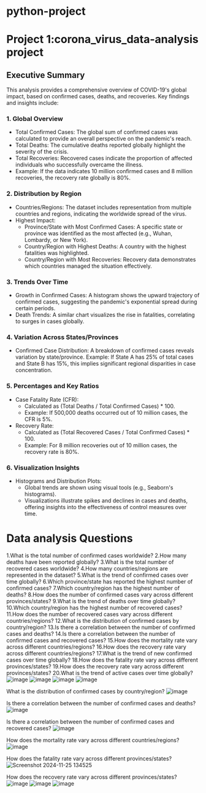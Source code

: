 # python-project

# Project 1:corona_virus_data-analysis project 

## Executive Summary
  This analysis provides a comprehensive overview of COVID-19's global impact, based on confirmed cases, deaths, and recoveries. Key findings and insights include:

 ### 1. Global Overview
- Total Confirmed Cases: The global sum of confirmed cases was calculated to provide an overall perspective on the pandemic's reach.
- Total Deaths: The cumulative deaths reported globally highlight the severity of the crisis.
- Total Recoveries: Recovered cases indicate the proportion of affected individuals who successfully overcame the illness.
- Example: If the data indicates 10 million confirmed cases and 8 million recoveries, the recovery rate globally is 80%.

 ### 2. Distribution by Region
- Countries/Regions: The dataset includes representation from multiple countries and regions, indicating the worldwide spread of the virus.
- Highest Impact:
  - Province/State with Most Confirmed Cases: A specific state or province was identified as the most affected (e.g., Wuhan, Lombardy, or New York).
  - Country/Region with Highest Deaths: A country with the highest fatalities was highlighted.
  - Country/Region with Most Recoveries: Recovery data demonstrates which countries managed the situation effectively.

 ### 3. Trends Over Time
- Growth in Confirmed Cases: A histogram shows the upward trajectory of confirmed cases, suggesting the pandemic's exponential spread during certain periods.
- Death Trends: A similar chart visualizes the rise in fatalities, correlating to surges in cases globally.

 ### 4. Variation Across States/Provinces
- Confirmed Case Distribution: A breakdown of confirmed cases reveals variation by state/province.
Example: If State A has 25% of total cases and State B has 15%, this implies significant regional disparities in case concentration.

 ### 5. Percentages and Key Ratios
- Case Fatality Rate (CFR):
  - Calculated as (Total Deaths / Total Confirmed Cases) * 100.
  - Example: If 500,000 deaths occurred out of 10 million cases, the CFR is 5%.
- Recovery Rate:
  - Calculated as (Total Recovered Cases / Total Confirmed Cases) * 100.
  - Example: For 8 million recoveries out of 10 million cases, the recovery rate is 80%.

 ### 6. Visualization Insights
- Histograms and Distribution Plots:
  -  Global trends are shown using visual tools (e.g., Seaborn's histograms).
  -  Visualizations illustrate spikes and declines in cases and deaths, offering insights into the effectiveness of control measures over time.

# Data analysis Questions
1.What is the total number of confirmed cases worldwide?
2.How many deaths have been reported globally?
3.What is the total number of recovered cases worldwide?
4.How many countries/regions are represented in the dataset?
5.What is the trend of confirmed cases over time globally?
6.Which province/state has reported the highest number of confirmed cases?
7.Which country/region has the highest number of deaths?
8.How does the number of confirmed cases vary across different provinces/states?
9.What is the trend of deaths over time globally?
10.Which country/region has the highest number of recovered cases?
11.How does the number of recovered cases vary across different countries/regions?
12.What is the distribution of confirmed cases by country/region?
13.Is there a correlation between the number of confirmed cases and deaths?
14.Is there a correlation between the number of confirmed cases and recovered cases?
15.How does the mortality rate vary across different countries/regions?
16.How does the recovery rate vary across different countries/regions?
17.What is the trend of new confirmed cases over time globally?
18.How does the fatality rate vary across different provinces/states?
19.How does the recovery rate vary across different provinces/states?
20.What is the trend of active cases over time globally?
![image](https://github.com/user-attachments/assets/86ac567c-dc3c-4a5e-aa46-5d3efd0a60dd)
![image](https://github.com/user-attachments/assets/d7bcc95f-ba4d-4159-a0d0-2fc89e2e86e3)
![image](https://github.com/user-attachments/assets/eeb128ef-ed13-4254-91d1-5a28bdfad6bf)
![image](https://github.com/user-attachments/assets/96f55378-8020-4823-8509-92fc62dd44c8)

What is the distribution of confirmed cases by country/region?
![image](https://github.com/user-attachments/assets/2a376ff9-22d9-4a3d-bce8-607165f4bef9)

Is there a correlation between the number of confirmed cases and deaths?
![image](https://github.com/user-attachments/assets/18c35963-d8e3-4529-863d-f1fbffcc080e)

Is there a correlation between the number of confirmed cases and recovered cases?
![image](https://github.com/user-attachments/assets/c0adb638-bee0-4579-b3aa-4bbb38abee96)

How does the mortality rate vary across different countries/regions?
![image](https://github.com/user-attachments/assets/e9bac980-269d-4988-afe3-283ea85c4fa0)

How does the fatality rate vary across different provinces/states?
![Screenshot 2024-11-25 134525](https://github.com/user-attachments/assets/74ee729c-94aa-4b59-83a9-d95a9c5af246)

How does the recovery rate vary across different provinces/states?
![image](https://github.com/user-attachments/assets/3b8e7471-7c02-494a-a240-6331e436aa07)
![image](https://github.com/user-attachments/assets/4b419339-8c2e-4d6a-8021-676389c67f94)
![image](https://github.com/user-attachments/assets/521d60de-433c-4f41-a5be-a8b4a02eedef)
